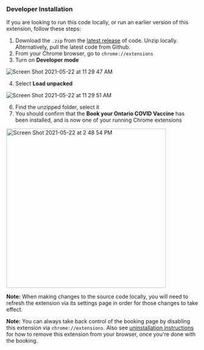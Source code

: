 ### Developer Installation
If you are looking to run this code locally, or run an earlier version of this extension, follow these steps:

1. Download the `.zip` from the [latest release](https://github.com/pvienneau/chrome-extension-on-vaccine/releases) of code. Unzip locally. Alternatively, pull the latest code from Github.
2. From your Chrome browser, go to `chrome://extensions`
3. Turn on **Developer mode**

![Screen Shot 2021-05-22 at 11 29 47 AM](https://user-images.githubusercontent.com/4933086/119231920-22489980-baf1-11eb-88a3-7f632f3b4d55.png)

4. Select **Load unpacked**

![Screen Shot 2021-05-22 at 11 29 51 AM](https://user-images.githubusercontent.com/4933086/119231925-25438a00-baf1-11eb-9f81-cd0369432428.png)

6. Find the unzipped folder, select it
7. You should confirm that the **Book your Ontario COVID Vaccine** has been installed, and is now one of your running Chrome extensions

<img width="419" alt="Screen Shot 2021-05-22 at 2 48 54 PM" src="https://user-images.githubusercontent.com/4933086/119237828-e1f71480-bb0c-11eb-9d18-a0144a3be037.png">

**Note:** When making changes to the source code locally, you will need to refresh the extension via its settings page in order for those changes to take effect.

**Note:** You can always take back control of the booking page by disabling this extension via `chrome://extensions`. Also see [uninstallation instructions](https://github.com/pvienneau/chrome-extension-on-vaccine/blob/master/README.md#uninstallation) for how to remove this extension from your browser, once you're done with the booking.
